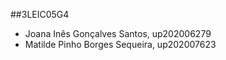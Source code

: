 ##3LEIC05G4
- Joana Inês Gonçalves Santos, up202006279
- Matilde Pinho Borges Sequeira, up202007623
